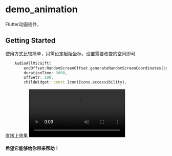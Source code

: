 # demo_animation

Flutter动画插件，

## Getting Started

使用方式比较简单，只需设定起始坐标，设置需要改变的空间即可.
```Dart
    AudioAllMicGift(
        endOffset:RandomScreenOffset.generateRandomScreenCoordinates(context),
        durationTime: 3000,
        offSetY: 100,
        childWidget: const Icon(Icons.accessibility),
```


直接上效果
<video src="/images/iShot_2023-05-18_15.46.37.mp4"></video>

#### 希望它能够给你带来帮助！
